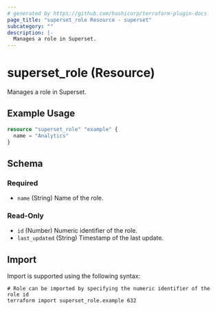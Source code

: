 ```yaml
---
# generated by https://github.com/hashicorp/terraform-plugin-docs
page_title: "superset_role Resource - superset"
subcategory: ""
description: |-
  Manages a role in Superset.
---
```


# superset_role (Resource)

Manages a role in Superset.

## Example Usage

```terraform
resource "superset_role" "example" {
  name = "Analytics"
}
```

<!-- schema generated by tfplugindocs -->
## Schema

### Required

- `name` (String) Name of the role.

### Read-Only

- `id` (Number) Numeric identifier of the role.
- `last_updated` (String) Timestamp of the last update.

## Import

Import is supported using the following syntax:

```shell
# Role can be imported by specifying the numeric identifier of the role id
terraform import superset_role.example 632
```
